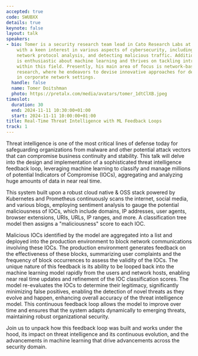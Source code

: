 ```yaml
---
accepted: true
code: SWUBXX
details: true
keynote: false
layout: talk
speakers:
- bio: Tomer is a security research team lead in Cato Research Labs at Cato Networks,
    with a keen interest in various aspects of cybersecurity, including reverse engineering,
    network protocol analysis, and detecting malicious traffic. Additionally, Tomer
    is enthusiastic about machine learning and thrives on tackling intricate challenges
    within this field. Presently, his main area of focus is network-based security
    research, where he endeavors to devise innovative approaches for detecting threats
    in corporate network settings.
  handle: false
  name: Tomer Doitshman
  photo: https://pretalx.com/media/avatars/tomer_1dtClXB.jpeg
timeslot:
  duration: 30
  end: 2024-11-11 10:30:00+01:00
  start: 2024-11-11 10:00:00+01:00
title: Real-Time Threat Intelligence with ML Feedback Loops
track: 1
---
```


Threat intelligence is one of the most critical lines of defense today for safeguarding organizations from malware and other potential attack vectors that can compromise business continuity and stability.
This talk will delve into the design and implementation of a sophisticated threat intelligence feedback loop, leveraging machine learning to classify and manage millions of potential Indicators of Compromise (IOCs), aggregating and analyzing huge amounts of data in near real time.

This system built upon a robust cloud native & OSS stack powered by Kubernetes and Prometheus continuously scans the internet, social media, and various blogs, employing sentiment analysis to gauge the potential maliciousness of IOCs, which include domains, IP addresses, user agents, browser extensions, URIs, URLs, IP ranges, and more.
A classification tree model then assigns a "maliciousness" score to each IOC.

Malicious IOCs identified by the model are aggregated into a list and deployed into the production environment to block network communications involving these IOCs.
The production environment generates feedback on the effectiveness of these blocks, summarizing user complaints and the frequency of block occurrences to assess the validity of the IOCs.
The unique nature of this feedback is its ability to be looped back into the machine learning model rapidly from the users and network hosts, enabling near real time updates and refinement of the IOC classification scores.
The model re-evaluates the IOCs to determine their legitimacy, significantly minimizing false positives, enabling the detection of novel threats as they evolve and happen,  enhancing overall accuracy of the threat intelligence model.
This continuous feedback loop allows the model to improve over time and ensures that the system adapts dynamically to emerging threats, maintaining robust organizational security.

Join us to unpack how this feedback loop was built and works under the hood, its impact on threat intelligence and its continuous evolution, and the advancements in machine learning that drive advancements across the security domain.